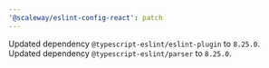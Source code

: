 ```yaml
---
'@scaleway/eslint-config-react': patch
---
```


Updated dependency `@typescript-eslint/eslint-plugin` to `8.25.0`.
Updated dependency `@typescript-eslint/parser` to `8.25.0`.
